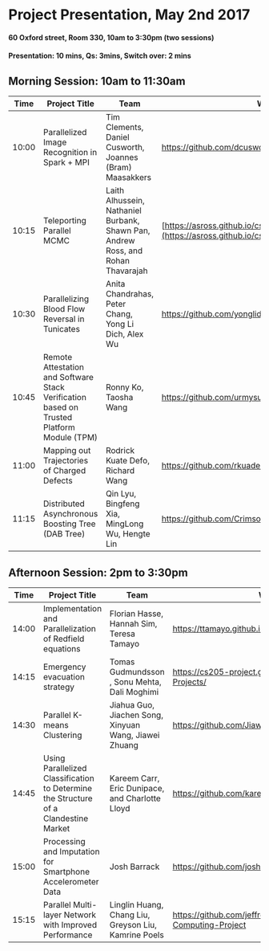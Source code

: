 # Project Presentation, May 2nd 2017
#### 60 Oxford street,  Room 330, 10am to 3:30pm (two sessions)
#### Presentation: 10 mins,  Qs:   3mins, Switch over:  2 mins 

## Morning Session: 10am to 11:30am

| Time | Project Title | Team | Website | Supervisor
| ------- | ------------ | --------- | -------- | -------- |
| 10:00  | Parallelized Image Recognition in Spark + MPI | Tim Clements, Daniel Cusworth, Joannes (Bram) Maasakkers | https://github.com/dcusworth/image_spark_mpi | Rafael | 
| 10:15  | Teleporting Parallel MCMC | Laith Alhussein, Nathaniel Burbank, Shawn Pan, Andrew Ross, and Rohan Thavarajah |[https://asross.github.io/cs205-project/](https://asross.github.io/cs205-project/) | WeiWei|
| 10:30  | Parallelizing Blood Flow Reversal in Tunicates | Anita Chandrahas, Peter Chang, Yong Li Dich, Alex Wu | https://github.com/yonglid/CS205-Final-Project | Manju |
| 10:45  | Remote Attestation and Software Stack Verification based on Trusted Platform Module (TPM) | Ronny Ko, Taosha Wang|https://github.com/urmysunshine007/CS205_Final_project | Charles |
| 11:00  | Mapping out Trajectories of Charged Defects |Rodrick Kuate Defo, Richard Wang |  https://github.com/rkuade/CS205-project | Manju |
| 11:15  | Distributed Asynchronous Boosting Tree (DAB Tree)| Qin Lyu, Bingfeng Xia, MingLong Wu, Hengte Lin | https://github.com/CrimsonInn/dab-tree | Rafael |



## Afternoon Session: 2pm to 3:30pm
| Time | Project Title | Team | Website | Supervisor
| ------- | ------------ | --------- | -------- | -------- |
| 14:00  | Implementation and Parallelization of  Redfield equations  | Florian Hasse, Hannah Sim, Teresa Tamayo| https://ttamayo.github.io/CS205_Redfield/ | Manju |
| 14:15 | Emergency evacuation strategy | Tomas Gudmundsson , Sonu Mehta, Dali Moghimi | https://cs205-project.github.io/CS205-Spring2017-Projects/ | Charles |
| 14:30  | Parallel K-means Clustering | Jiahua Guo, Jiachen Song, Xinyuan Wang, Jiawei Zhuang | https://github.com/JiaweiZhuang/CS205_final_project | WeiWei |
| 14:45  | Using Parallelized Classification to Determine the Structure of a Clandestine Market| Kareem Carr, Eric Dunipace, and Charlotte Lloyd | https://github.com/kareemcarr/cs205_2017_project/ | Rafael |
|15:00  | Processing and Imputation for Smartphone Accelerometer Data |Josh Barrack | https://github.com/josh-barback/CS205_project | Manju |
| 15:15 | Parallel Multi-layer Network with Improved Performance | Linglin Huang, Chang Liu, Greyson Liu, Kamrine Poels | https://github.com/jeffrey6557/CS205-Parallel-Computing-Project | Charles |
